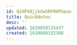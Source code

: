 ```yaml
---
id: QiHP48jjkUwhRFROPGeuo
title: QuickNotes
desc: ''
updated: 1639850135437
created: 1639848332308
---
```

